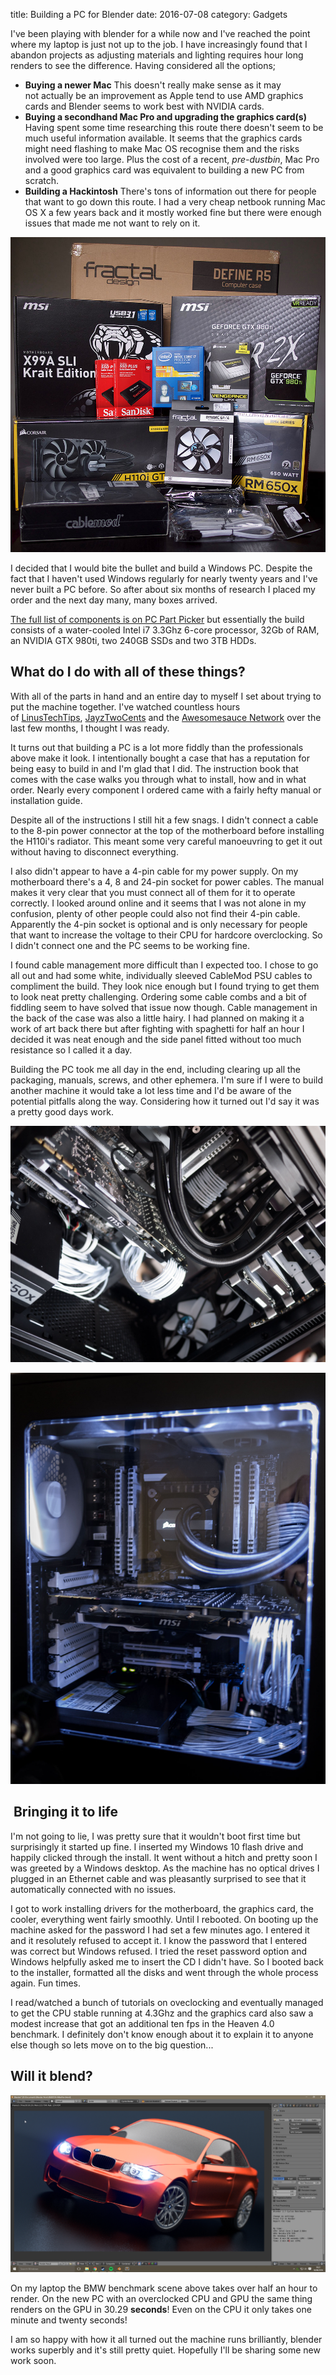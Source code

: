 title: Building a PC for Blender
date: 2016-07-08
category: Gadgets

I've been playing with blender for a while now and I've reached the point where my laptop is just not up to the job. I have increasingly found that I abandon projects as adjusting materials and lighting requires hour long renders to see the difference. Having considered all the options;

- **Buying a newer Mac** This doesn't really make sense as it may not actually be an improvement as Apple tend to use AMD graphics cards and Blender seems to work best with NVIDIA cards.
- **Buying a secondhand Mac Pro and upgrading the graphics card(s)** Having spent some time researching this route there doesn't seem to be much useful information available. It seems that the graphics cards might need flashing to make Mac OS recognise them and the risks involved were too large. Plus the cost of a recent, _pre-dustbin_, Mac Pro and a good graphics card was equivalent to building a new PC from scratch.
- **Building a Hackintosh** There's tons of information out there for people that want to go down this route. I had a very cheap netbook running Mac OS X a few years back and it mostly worked fine but there were enough issues that made me not want to rely on it.

![Components](img/Components.jpg)

I decided that I would bite the bullet and build a Windows PC. Despite the fact that I haven't used Windows regularly for nearly twenty years and I've never built a PC before. So after about six months of research I placed my order and the next day many, many boxes arrived.

[The full list of components is on PC Part Picker](https://pcpartpicker.com/b/kxXH99) but essentially the build consists of a water-cooled Intel i7 3.3Ghz 6-core processor, 32Gb of RAM, an NVIDIA GTX 980ti, two 240GB SSDs and two 3TB HDDs.

## What do I do with all of these things?

With all of the parts in hand and an entire day to myself I set about trying to put the machine together. I've watched countless hours of [LinusTechTips](https://www.youtube.com/user/LinusTechTips), [JayzTwoCents](https://www.youtube.com/user/Jayztwocents) and the [Awesomesauce Network](https://www.youtube.com/user/AwesomeSauceNews) over the last few months, I thought I was ready.

It turns out that building a PC is a lot more fiddly than the professionals above make it look. I intentionally bought a case that has a reputation for being easy to build in and I'm glad that I did. The instruction book that comes with the case walks you through what to install, how and in what order. Nearly every component I ordered came with a fairly hefty manual or installation guide.

Despite all of the instructions I still hit a few snags. I didn't connect a cable to the 8-pin power connector at the top of the motherboard before installing the H110i's radiator. This meant some very careful manoeuvring to get it out without having to disconnect everything.

I also didn't appear to have a 4-pin cable for my power supply. On my motherboard there's a 4, 8 and 24-pin socket for power cables. The manual makes it very clear that you must connect all of them for it to operate correctly. I looked around online and it seems that I was not alone in my confusion, plenty of other people could also not find their 4-pin cable. Apparently the 4-pin socket is optional and is only necessary for people that want to increase the voltage to their CPU for hardcore overclocking. So I didn't connect one and the PC seems to be working fine.

I found cable management more difficult than I expected too. I chose to go all out and had some white, individually sleeved CableMod PSU cables to compliment the build. They look nice enough but I found trying to get them to look neat pretty challenging. Ordering some cable combs and a bit of fiddling seem to have solved that issue now though. Cable management in the back of the case was also a little hairy. I had planned on making it a work of art back there but after fighting with spaghetti for half an hour I decided it was neat enough and the side panel fitted without too much resistance so I called it a day.

Building the PC took me all day in the end, including clearing up all the packaging, manuals, screws, and other ephemera. I'm sure if I were to build another machine it would take a lot less time and I'd be aware of the potential pitfalls along the way. Considering how it turned out I'd say it was a pretty good days work.

![Even the fans are black and white](img/P1100048.jpg "Even the fans are black and white")

![Yes it has a window, yes it has lights](img/P1100086.jpg "Yes it has a window, yes it has lights, try not to judge me...")

##  Bringing it to life

I'm not going to lie, I was pretty sure that it wouldn't boot first time but surprisingly it started up fine. I inserted my Windows 10 flash drive and happily clicked through the install. It went without a hitch and pretty soon I was greeted by a Windows desktop. As the machine has no optical drives I plugged in an Ethernet cable and was pleasantly surprised to see that it automatically connected with no issues.

I got to work installing drivers for the motherboard, the graphics card, the cooler, everything went fairly smoothly. Until I rebooted. On booting up the machine asked for the password I had set a few minutes ago. I entered it and it resolutely refused to accept it. I know the password that I entered was correct but Windows refused. I tried the reset password option and Windows helpfully asked me to insert the CD I didn't have. So I booted back to the installer, formatted all the disks and went through the whole process again. Fun times.

I read/watched a bunch of tutorials on oveclocking and eventually managed to get the CPU stable running at 4.3Ghz and the graphics card also saw a modest increase that got an additional ten fps in the Heaven 4.0 benchmark. I definitely don't know enough about it to explain it to anyone else though so lets move on to the big question...

## Will it blend?

![Mikes BMW benchmark](img/MikesBMW.png "Mikes BMW benchmark")

On my laptop the BMW benchmark scene above takes over half an hour to render. On the new PC with an overclocked CPU and GPU the same thing renders on the GPU in 30.29 **seconds**! Even on the CPU it only takes one minute and twenty seconds!

I am so happy with how it all turned out the machine runs brilliantly, blender works superbly and it's still pretty quiet. Hopefully I'll be sharing some new work soon.
